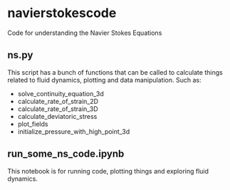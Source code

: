 # navierstokescode
Code for understanding the Navier Stokes Equations

## ns.py
This script has a bunch of functions that can be called to calculate things related to fluid dynamics, plotting and data manipulation. Such as:
  - solve_continuity_equation_3d  
  - calculate_rate_of_strain_2D  
  - calculate_rate_of_strain_3D  
  - calculate_deviatoric_stress  
  - plot_fields  
  - initialize_pressure_with_high_point_3d  

## run_some_ns_code.ipynb
This notebook is for running code, plotting things and exploring fluid dynamics.

